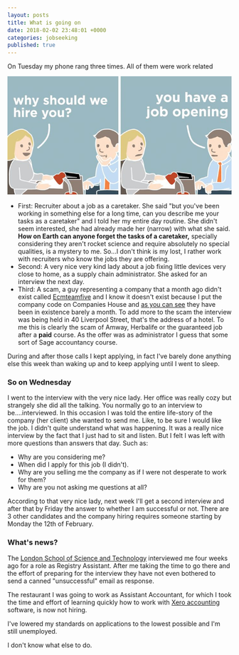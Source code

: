 ```yaml
---
layout: posts
title: What is going on
date: 2018-02-02 23:48:01 +0000
categories: jobseeking
published: true
---
```

On Tuesday my phone rang three times. All of them were work related

![](/uploads/2018/02/04/funny-job-interview-comics-nathan-w-pyle-fb__700-png.jpg)

* First: Recruiter about a job as a caretaker. She said "but you've been working in something else for a long time, can you describe me your tasks as a caretaker" and I told her my entire day routine. She didn't seem interested, she had already made her (narrow) with what she said. **How on Earth can anyone forget the tasks of a caretaker,** specially considering they aren't rocket science and require absolutely no special qualities, is a mystery to me. So...I don't think is my lost, I rather work with recruiters who know the jobs they are offering.
* Second: A very nice very kind lady about a job fixing little devices very close to home, as a supply chain administrator. She asked for an interview the next day.
* Third: A scam, a guy representing a company that a month ago didn't exist called [Ecmteamfive](https://ecmteamfive.info) and I know it doesn't exist because I put the company code on Companies House and [as you can see](https://beta.companieshouse.gov.uk/company/11106080/filing-history) they have been in existence barely a month. To add more to the scam the interview was being held in 40 Liverpool Street, that's the address of a hotel. To me this is clearly the scam of Amway, Herbalife or the guaranteed job after a **paid** course. As the offer was as administrator I guess that some sort of Sage accountancy course.

During and after those calls I kept applying, in fact I've barely done anything else this week than waking up and to keep applying until I went to sleep.

### So on Wednesday

I went to the interview with the very nice lady. Her office was really cozy but strangely she did all the talking. You normally go to an interview to be....interviewed. In this occasion I was told the entire life-story of the company (her client) she wanted to send me. Like, to be sure I would like the job. I didn't quite understand what was happening. It was a really nice interview by the fact that I just had to sit and listen. But I felt I was left with more questions than answers that day. Such as:

* Why are you considering me?
* When did I apply for this job (I didn't).
* Why are you selling me the company as if I were not desperate to work for them?
* Why are you not asking me questions at all?

According to that very nice lady, next week I'll get a second interview and after that by Friday the answer to whether I am successful or not. There are 3 other candidates and the company hiring requires someone starting by Monday the 12th of February.

### What's news?

The [London School of Science and Technology](http://www.lsst.ac/) interviewed me four weeks ago for a role as Registry Assistant. After me taking the time to go there and the effort of preparing for the interview they have not even bothered to send a canned "unsuccessful" email as response.

The restaurant I was going to work as Assistant Accountant, for which I took the time and effort of learning quickly how to work with [Xero accounting](https://www.xero.com/uk/try/accounting-software/?gclid=CjwKCAiAtdDTBRArEiwAPT4y-1jp4KnDyfkp7vXTa44dCaXSxui3TsrzcP_dg-MarfvkWFD0YaQPExoCflYQAvD_BwE&gclsrc=aw.ds&dclid=CIDAmoO6iNkCFdA8Gwod15kJOA) software, is now not hiring.

I've lowered my standards on applications to the lowest possible and I'm still unemployed.

I don't know what else to do.